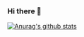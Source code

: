 ### Hi there 👋

[![Anurag's github stats](https://github-readme-stats.vercel.app/api?username=Mr-XiaoLiang)](https://github.com/anuraghazra/github-readme-stats)
